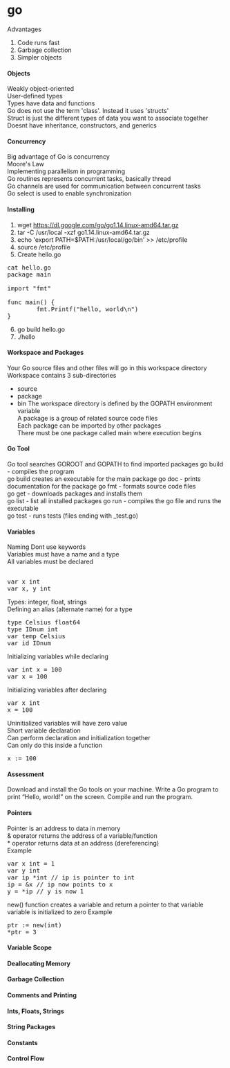 # go
Advantages  
1. Code runs fast 
2. Garbage collection  
3. Simpler objects  

#### Objects 
Weakly object-oriented  
User-defined types  
Types have data and functions  
Go does not use the term 'class'. Instead it uses 'structs'  
Struct is just the different types of data you want to associate together  
Doesnt have inheritance, constructors, and generics  

#### Concurrency  
Big advantage of Go is concurrency  
Moore's Law  
Implementing parallelism in programming  
Go routines represents concurrent tasks, basically thread  
Go channels are used for communication between concurrent tasks  
Go select is used to enable synchronization  


#### Installing  
1. wget https://dl.google.com/go/go1.14.linux-amd64.tar.gz  
2. tar -C /usr/local -xzf go1.14.linux-amd64.tar.gz  
3. echo 'export PATH=$PATH:/usr/local/go/bin' >> /etc/profile  
4. source /etc/profile  
5. Create hello.go 
<pre>
cat hello.go
package main  

import "fmt"  

func main() {  
        fmt.Printf("hello, world\n")  
}  
</pre>
6. go build hello.go  
7. ./hello 

#### Workspace and Packages 
Your Go source files and other files will go in this workspace directory  
Workspace contains 3 sub-directories 
- source
- package 
- bin 
The workspace directory is defined by the GOPATH environment variable  
A package is a group of related source code files  
Each package can be imported by other packages  
There must be one package called main where execution begins  

#### Go Tool 
Go tool searches GOROOT and GOPATH to find imported packages 
go build - compiles the program  
go build creates an executable for the main package 
go doc - prints documentation for the package 
go fmt - formats source code files  
go get - downloads packages and installs them  
go list - list all installed packages 
go run - compiles the go file and runs the executable  
go test - runs tests (files ending with _test.go)

#### Variables 
Naming 
Dont use keywords  
Variables must have a name and a type  
All variables must be declared  
<pre>  
var x int  
var x, y int  
</pre>
Types: integer, float, strings  
Defining an alias (alternate name) for a type  
<pre>
type Celsius float64  
type IDnum int  
var temp Celsius   
var id IDnum  
</pre>
Initializing variables while declaring  
<pre>
var int x = 100  
var x = 100   
</pre>
Initializing variables after declaring   
<pre>
var x int  
x = 100  
</pre>
Uninitialized variables will have zero value   
Short variable declaration   
Can perform declaration and initialization together  
Can only do this inside a function  
<pre>
x := 100   
</pre>  

#### Assessment 
Download and install the Go tools on your machine. Write a Go program to print “Hello, world!” on the screen. Compile and run the program.  

#### Pointers 
Pointer is an address to data in memory  
& operator returns the address of a variable/function  
\* operator returns data at an address (dereferencing)  
Example
<pre>
var x int = 1 
var y int 
var ip *int // ip is pointer to int 
ip = &x // ip now points to x 
y = *ip // y is now 1 
</pre>
new() function creates a variable and return a pointer to that variable 
variable is initialized to zero 
Example
<pre>
ptr := new(int) 
*ptr = 3 
</pre>

#### Variable Scope 


#### Deallocating Memory 


#### Garbage Collection 


#### Comments and Printing 

#### Ints, Floats, Strings 

#### String Packages  

#### Constants 

#### Control Flow 

#### 




